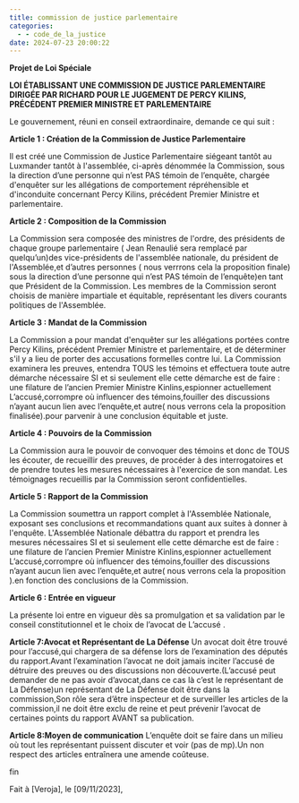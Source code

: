 ```yaml
---
title: commission de justice parlementaire
categories:
  - - code_de_la_justice
date: 2024-07-23 20:00:22
---
```

**Projet de Loi Spéciale**

**LOI ÉTABLISSANT UNE COMMISSION DE JUSTICE PARLEMENTAIRE DIRIGÉE PAR RICHARD POUR LE JUGEMENT DE PERCY KILINS, PRÉCÉDENT PREMIER MINISTRE ET PARLEMENTAIRE**

Le gouvernement, réuni en conseil extraordinaire, demande ce qui suit :

**Article 1 : Création de la Commission de Justice Parlementaire**

Il est créé une Commission de Justice Parlementaire siégeant tantôt au Luxmander tantôt à l'assemblée, ci-après dénommée la Commission, sous la direction d’une personne qui n’est PAS témoin de l’enquête, chargée d'enquêter sur les allégations de comportement répréhensible et d'inconduite concernant Percy Kilins, précédent Premier Ministre et parlementaire.

**Article 2 : Composition de la Commission**

La Commission sera composée des ministres de l'ordre, des présidents de chaque groupe parlementaire (  Jean Renaulié sera remplacé par quelqu’un)des vice-présidents de l'assemblée nationale, du président de l'Assemblée,et d’autres personnes ( nous verrrons cela la proposition finale) sous la direction d’une personne qui n’est PAS témoin de l’enquête)en tant que Président de la Commission. Les membres de la Commission seront choisis de manière impartiale et équitable, représentant les divers courants politiques de l'Assemblée.




**Article 3 : Mandat de la Commission**

La Commission a pour mandat d'enquêter sur les allégations portées contre Percy Kilins, précédent Premier Ministre et parlementaire, et de déterminer s'il y a lieu de porter des accusations formelles contre lui. La Commission examinera les preuves, entendra TOUS les témoins et effectuera toute autre démarche nécessaire SI et si seulement elle cette démarche est de faire : une filature de l’ancien Premier Ministre Kinlins,espionner actuellement L’accusé,corrompre où influencer des témoins,fouiller des discussions n’ayant aucun lien avec l’enquête,et autre( nous verrons cela la proposition finalisée).pour parvenir à une conclusion équitable et juste.


**Article 4 : Pouvoirs de la Commission**

La Commission aura le pouvoir de convoquer des témoins et donc de TOUS les écouter, de recueillir des preuves, de procéder à des interrogatoires et de prendre toutes les mesures nécessaires à l'exercice de son mandat. Les témoignages recueillis par la Commission seront confidentielles.

**Article 5 : Rapport de la Commission**

La Commission soumettra un rapport complet à l'Assemblée Nationale, exposant ses conclusions et recommandations quant aux suites à donner à l'enquête. L'Assemblée Nationale débattra du rapport et prendra les mesures nécessaires SI et si seulement elle cette démarche est de faire : une filature de l’ancien Premier Ministre Kinlins,espionner actuellement L’accusé,corrompre où influencer des témoins,fouiller des discussions n’ayant aucun lien avec l’enquête,et autre( nous verrons cela la proposition ).en fonction des conclusions de la Commission.

**Article 6 : Entrée en vigueur**

La présente loi entre en vigueur dès sa promulgation et sa validation par le conseil constitutionnel et le choix de l’avocat de L’accusé .

**Article 7:Avocat et Représentant de La Défense**
Un avocat doit être trouvé pour l’accusé,qui chargera de sa défense lors de l’examination des députés  du rapport.Avant l’examination l’avocat ne doit jamais inciter l’accusé de détruire des preuves ou des discussions non découverte.(L’accusé peut demander de ne pas avoir d’avocat,dans ce cas là c’est le représentant de La Défense)un représentant de La Défense doit être dans la commission,Son rôle sera d’être inspecteur et de surveiller les articles de la commission,il ne doit être exclu de reine et peut prévenir l’avocat de certaines points du rapport AVANT sa publication.

**Article 8:Moyen de communication**
L’enquête doit se faire dans un milieu où tout les représentant puissent discuter et voir (pas de mp).Un non respect des articles entraînera une amende coûteuse.

fin

Fait à [Veroja], le [09/11/2023],